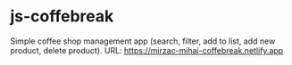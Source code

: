 # js-coffebreak

Simple coffee shop management app (search, filter, add to list, add new product, delete product).
URL: https://mirzac-mihai-coffebreak.netlify.app
